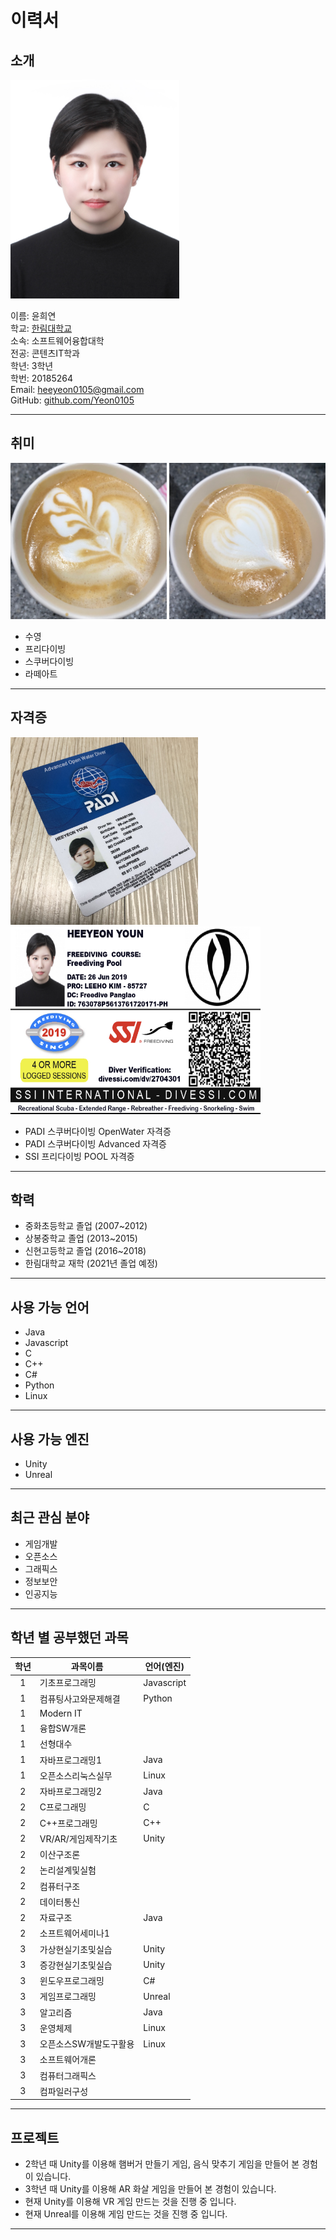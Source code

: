 # 이력서

## 소개
<img src=증명사진.jpg width=270 height=350> 


이름: 윤희연   
학교: [한림대학교](https://www.hallym.ac.kr/)  
소속: 소프트웨어융합대학  
전공: 콘텐츠IT학과  
학년: 3학년  
학번: 20185264  
Email: heeyeon0105@gmail.com  
GitHub: [github.com/Yeon0105](https://github.com/Yeon0105)  

------------------------

## 취미  
<img src=art1.jpg width=250 height=250>    
<img src=art2.jpg width=250 height=250>    

* 수영  
* 프리다이빙  
* 스쿠버다이빙  
* 라떼아트  

------------------------
## 자격증
<img src=PADI.jpg width=300 height=300>   
<img src=SSI.jpg width=400 height=300>    

* PADI 스쿠버다이빙 OpenWater 자격증        
* PADI 스쿠버다이빙 Advanced 자격증      
* SSI 프리다이빙 POOL 자격증    

------------------------
## 학력
* 중화초등학교 졸업 (2007~2012)  
* 상봉중학교 졸업 (2013~2015)  
* 신현고등학교 졸업 (2016~2018)  
* 한림대학교 재학 (2021년 졸업 예정)  

-------------------------
## 사용 가능 언어
* Java
* Javascript
* C
* C++
* C#
* Python
* Linux

-------------------------
## 사용 가능 엔진  
* Unity   
* Unreal  

---------------------------
## 최근 관심 분야
* 게임개발  
* 오픈소스  
* 그래픽스  
* 정보보안  
* 인공지능  

---------------------------
## 학년 별 공부했던 과목  

|학년|과목이름|언어(엔진)|    
|:---:|---|---|  
|1|기초프로그래밍|Javascript|    
|1|컴퓨팅사고와문제해결|Python|    
|1|Modern IT||    
|1|융합SW개론||  
|1|선형대수||    
|1|자바프로그래밍1|Java|   
|1|오픈소스리눅스실무|Linux|    
|2|자바프로그래밍2|Java|   
|2|C프로그래밍|C|  
|2|C++프로그래밍|C++|
|2|VR/AR/게임제작기초|Unity|  
|2|이산구조론||    
|2|논리설계및실험||    
|2|컴퓨터구조||    
|2|데이터통신||  
|2|자료구조|Java|
|2|소프트웨어세미나1||    
|3|가상현실기초및실습|Unity|  
|3|증강현실기초및실습|Unity|  
|3|윈도우프로그래밍|C#|  
|3|게임프로그래밍|Unreal|  
|3|알고리즘|Java|  
|3|운영체제|Linux|  
|3|오픈소스SW개발도구활용|Linux|  
|3|소프트웨어개론||  
|3|컴퓨터그래픽스||  
|3|컴파일러구성||  

------------------------
## 프로젝트
* 2학년 때 Unity를 이용해 햄버거 만들기 게임, 음식 맞추기 게임을 만들어 본 경험이 있습니다.
* 3학년 때 Unity를 이용해 AR 화살 게임을 만들어 본 경험이 있습니다.
* 현재 Unity를 이용해 VR 게임 만드는 것을 진행 중 입니다.
* 현재 Unreal를 이용해 게임 만드는 것을 진행 중 입니다.

------------------------
